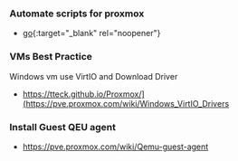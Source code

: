 ### Automate scripts for proxmox
- [go](https://tteck.github.io/Proxmox){:target="_blank" rel="noopener"}


### VMs Best Practice
Windows vm use VirtIO and Download Driver
- https://tteck.github.io/Proxmox/](https://pve.proxmox.com/wiki/Windows_VirtIO_Drivers

### Install Guest QEU agent
- https://pve.proxmox.com/wiki/Qemu-guest-agent

